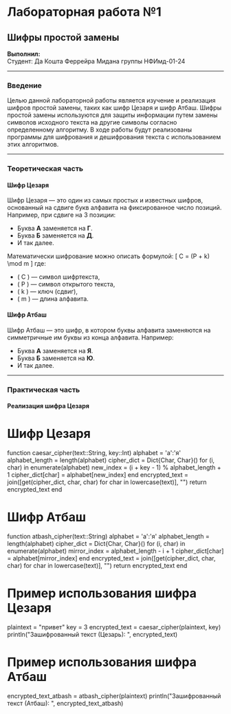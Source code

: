 # Лабораторная работа №1
## Шифры простой замены

**Выполнил:**  
Студент: Да Кошта Феррейра Мидана
группы НФИмд-01-24

---

### Введение

Целью данной лабораторной работы является изучение и реализация шифров простой замены, таких как шифр Цезаря и шифр Атбаш. Шифры простой замены используются для защиты информации путем замены символов исходного текста на другие символы согласно определенному алгоритму. В ходе работы будут реализованы программы для шифрования и дешифрования текста с использованием этих алгоритмов.

---

### Теоретическая часть

#### Шифр Цезаря

Шифр Цезаря — это один из самых простых и известных шифров, основанный на сдвиге букв алфавита на фиксированное число позиций. Например, при сдвиге на 3 позиции:
- Буква **А** заменяется на **Г**.
- Буква **Б** заменяется на **Д**.
- И так далее.

Математически шифрование можно описать формулой:
\[ C = (P + k) \mod m \]
где:
- \( C \) — символ шифртекста,
- \( P \) — символ открытого текста,
- \( k \) — ключ (сдвиг),
- \( m \) — длина алфавита.

#### Шифр Атбаш

Шифр Атбаш — это шифр, в котором буквы алфавита заменяются на симметричные им буквы из конца алфавита. Например:
- Буква **А** заменяется на **Я**.
- Буква **Б** заменяется на **Ю**.
- И так далее.

---

### Практическая часть

#### Реализация шифра Цезаря

# Шифр Цезаря
function caesar_cipher(text::String, key::Int)
    alphabet = 'а':'я'
    alphabet_length = length(alphabet)
    cipher_dict = Dict{Char, Char}()
    for (i, char) in enumerate(alphabet)
        new_index = (i + key - 1) % alphabet_length + 1
        cipher_dict[char] = alphabet[new_index]
    end
    encrypted_text = join([get(cipher_dict, char, char) for char in lowercase(text)], "")
    return encrypted_text
end

# Шифр Атбаш
function atbash_cipher(text::String)
    alphabet = 'а':'я'
    alphabet_length = length(alphabet)
    cipher_dict = Dict{Char, Char}()
    for (i, char) in enumerate(alphabet)
        mirror_index = alphabet_length - i + 1
        cipher_dict[char] = alphabet[mirror_index]
    end
    encrypted_text = join([get(cipher_dict, char, char) for char in lowercase(text)], "")
    return encrypted_text
end

# Пример использования шифра Цезаря
plaintext = "привет"
key = 3
encrypted_text = caesar_cipher(plaintext, key)
println("Зашифрованный текст (Цезарь): ", encrypted_text)

# Пример использования шифра Атбаш
encrypted_text_atbash = atbash_cipher(plaintext)
println("Зашифрованный текст (Атбаш): ", encrypted_text_atbash)

